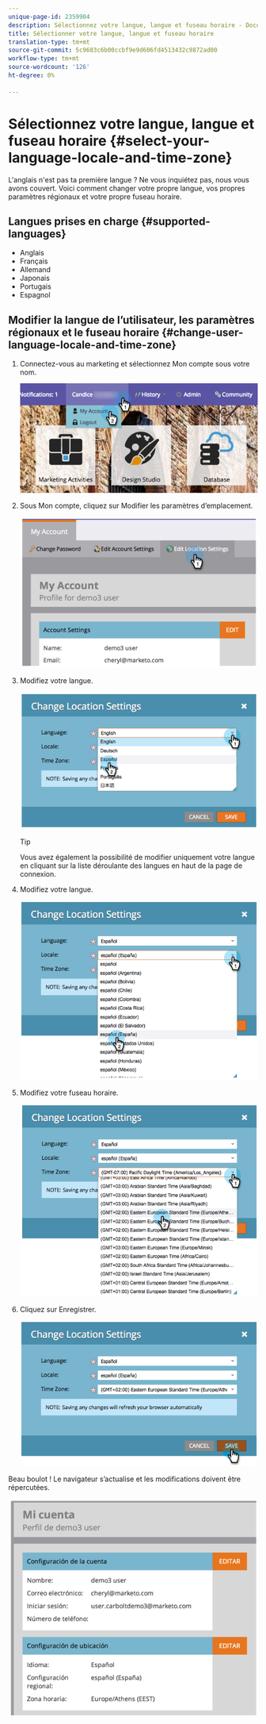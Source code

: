 ```yaml
---
unique-page-id: 2359904
description: Sélectionnez votre langue, langue et fuseau horaire - Documents marketing - Documentation du produit
title: Sélectionner votre langue, langue et fuseau horaire
translation-type: tm+mt
source-git-commit: 5c9683c6b00ccbf9e9d606fd4513432c9872ad00
workflow-type: tm+mt
source-wordcount: '126'
ht-degree: 0%

---
```



# Sélectionnez votre langue, langue et fuseau horaire {#select-your-language-locale-and-time-zone}

L&#39;anglais n&#39;est pas ta première langue ? Ne vous inquiétez pas, nous vous avons couvert. Voici comment changer votre propre langue, vos propres paramètres régionaux et votre propre fuseau horaire.

## Langues prises en charge {#supported-languages}

* Anglais
* Français
* Allemand
* Japonais
* Portugais
* Espagnol

## Modifier la langue de l’utilisateur, les paramètres régionaux et le fuseau horaire {#change-user-language-locale-and-time-zone}

1. Connectez-vous au marketing et sélectionnez Mon compte sous votre nom.

   ![](assets/myaccount.png)

1. Sous Mon compte, cliquez sur Modifier les paramètres d’emplacement.

   ![](assets/image2014-9-9-11-3a9-3a47.png)

1. Modifiez votre langue.

   ![](assets/image2014-9-9-11-3a10-3a4.png)

   >[!TIP]
   >
   >Vous avez également la possibilité de modifier uniquement votre langue en cliquant sur la liste déroulante des langues en haut de la page de connexion.

1. Modifiez votre langue.

   ![](assets/image2014-9-9-11-3a10-3a29.png)

1. Modifiez votre fuseau horaire.

   ![](assets/image2014-9-9-11-3a10-3a56.png)

1. Cliquez sur Enregistrer.

   ![](assets/image2014-9-9-11-3a11-3a18.png)

Beau boulot ! Le navigateur s’actualise et les modifications doivent être répercutées.

![](assets/image2014-9-9-11-3a12-3a2.png)

